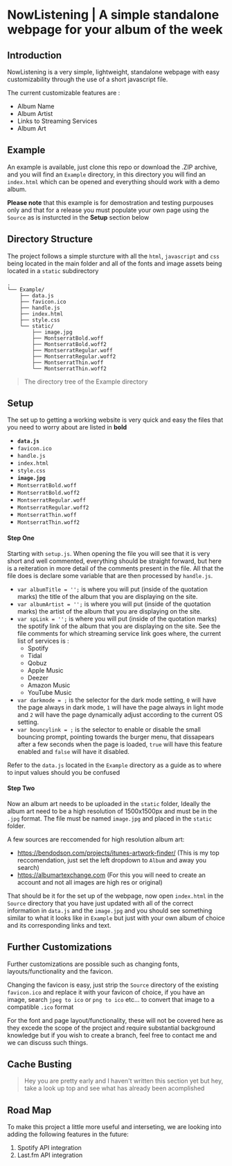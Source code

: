 # NowListening | A simple standalone webpage for your album of the week

## Introduction
NowListening is a very simple, lightweight, standalone webpage with easy customizability through the use of a short javascript file.

The current customizable features are :
* Album Name
* Album Artist
* Links to Streaming Services
* Album Art

## Example
An example is available, just clone this repo or download the .ZIP archive, and you will find an `Example` directory, in this directory you will find an `index.html` which can be opened and everything should work with a demo album. 

**Please note** that this example is for demostration and testing purpouses only and that for a release you must populate your own page using the `Source` as is insturcted in the **Setup** section below

## Directory Structure
The project follows a simple sturcture with all the `html`, `javascript` and `css` being located in the main folder and all of the fonts and image assets being located in a `static` subdirectory

    .
    └── Example/
        ├── data.js
        ├── favicon.ico
        ├── handle.js
        ├── index.html
        ├── style.css
        └── static/
            ├── image.jpg
            ├── MontserratBold.woff
            ├── MontserratBold.woff2
            ├── MontserratRegular.woff
            ├── MontserratRegular.woff2
            ├── MontserratThin.woff
            └── MontserratThin.woff2

> The directory tree of the Example directory

## Setup
The set up to getting a working website is very quick and easy the files that you need to worry about are listed in **bold**

* **`data.js`**
* `favicon.ico`
* `handle.js`
* `index.html`
* `style.css`
* **`image.jpg`**
* `MontserratBold.woff`
* `MontserratBold.woff2`
* `MontserratRegular.woff`
* `MontserratRegular.woff2`
* `MontserratThin.woff`
* `MontserratThin.woff2`

#### Step One

Starting with `setup.js`. When opening the file you will see that it is very short and well commented, everything should be straight forward, but here is a reiteration in more detail of the comments present in the file. All that the file does is declare some variable that are then processed by `handle.js`.

* `var albumTitle = '';` is where you will put (inside of the quotation marks) the title of the album that you are displaying on the site.
* `var albumArtist = '';` is where you will put (inside of the quotation marks) the artist of the album that you are displaying on the site.
* `var spLink = '';` is where you will put (inside of the quotation marks) the spotify link of the album that you are displaying on the site. See the file comments for which streaming service link goes where, the current list of services is :
    * Spotify
    * Tidal
    * Qobuz
    * Apple Music
    * Deezer
    * Amazon Music
    * YouTube Music
* `var darkmode = ;` is the selector for the dark mode setting, `0` will have the page always in dark mode, `1` will have the page always in light mode and `2` will have the page dynamically adjust according to the current OS setting.
* `var bouncylink = ;` is the selector to enable or disable the small bouncing prompt, pointing towards the burger menu, that dissapears after a few seconds when the page is loaded, `true` will have this feature enabled and `false` will have it disabled.

Refer to the `data.js` located in the `Example` directory as a guide as to where to input values should you be confused

#### Step Two

Now an album art needs to be uploaded in the `static` folder, Ideally the album art need to be a high resolution of 1500x1500px and must be in the `.jpg` format. The file must be named `image.jpg` and placed in the `static` folder.

A few sources are reccomended for high resolution album art:

* https://bendodson.com/projects/itunes-artwork-finder/ (This is my top reccomendation, just set the left dropdown to `Album` and away you search)
* https://albumartexchange.com (For this you will need to create an account and not all images are high res or original)

That should be it for the set up of the webpage, now open `index.html` in the `Source` directory that you have just updated with all of the correct information in `data.js` and the `image.jpg` and you should see something similar to what it looks like in `Example` but just with your own album of choice and its corresponding links and text.

## Further Customizations

Further customizations are possible such as changing fonts, layouts/functionality and the favicon.

Changing the favicon is easy, just strip the `Source` directory of the existing `favicon.ico` and replace it with your favicon of choice, if you have an image, search `jpeg to ico` or `png to ico` etc... to convert that image to a compatible `.ico` format

For the font and page layout/functionality, these will not be covered here as they excede the scope of the project and require substantial background knowledge but if you wish to create a branch, feel free to contact me and we can discuss such things.

## Cache Busting

> Hey you are pretty early and I haven't written this section yet but hey, take a look up top and see what has already been acomplished

## Road Map

To make this project a little more useful and interseting, we are looking into adding the following features in the future:

1. Spotify API integration
2. Last.fm API integration
